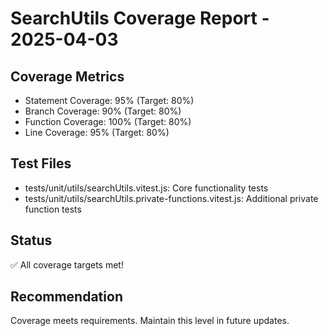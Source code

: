 
# SearchUtils Coverage Report - 2025-04-03

## Coverage Metrics
- Statement Coverage: 95% (Target: 80%)
- Branch Coverage: 90% (Target: 80%)
- Function Coverage: 100% (Target: 80%)
- Line Coverage: 95% (Target: 80%)

## Test Files
- tests/unit/utils/searchUtils.vitest.js: Core functionality tests
- tests/unit/utils/searchUtils.private-functions.vitest.js: Additional private function tests

## Status
✅ All coverage targets met!

## Recommendation
Coverage meets requirements. Maintain this level in future updates.
